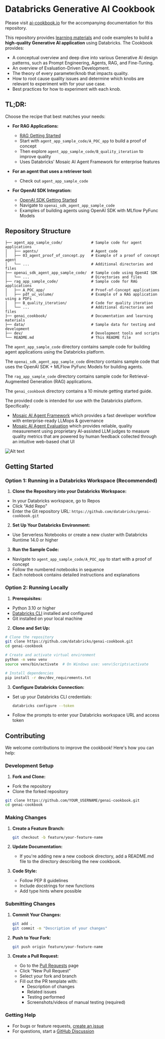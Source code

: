 # Databricks Generative AI Cookbook

Please visit [ai-cookbook.io](http://ai-cookbook.io) for the accompanying documentation for this repository.

This repository provides [learning materials](https://ai-cookbook.io/) and code examples to build a **high-quality Generative AI application** using Databricks. The Cookbook provides:

- A conceptual overview and deep dive into various Generative AI design patterns, such as Prompt Engineering, Agents, RAG, and Fine-Tuning.
- An overview of Evaluation-Driven Development.
- The theory of every parameter/knob that impacts quality.
- How to root cause quality issues and determine which knobs are relevant to experiment with for your use case.
- Best practices for how to experiment with each knob.

## TL;DR:

Choose the recipe that best matches your needs:

- **For RAG Applications:**
  - [RAG Getting Started](./rag_app_sample_code/README.md)
  - Start with `agent_app_sample_code/A_POC_app` to build a proof of concept
  - Then explore `agent_app_sample_code/B_quality_iteration` to improve quality
  - Uses Databricks' Mosaic AI Agent Framework for enterprise features

- **For an agent that uses a retriever tool:**
  - Check out `agent_app_sample_code`

- **For OpenAI SDK Integration:**
  - [OpenAI SDK Getting Started](./openai_sdk_agent_app_sample_code/README.md)
  - Navigate to `openai_sdk_agent_app_sample_code`
  - Examples of building agents using OpenAI SDK with MLflow PyFunc Models

## Repository Structure

```
├── agent_app_sample_code/             # Sample code for agent applications
│   ├── agents/                        # Agent code
│   ├── 03_agent_proof_of_concept.py   # Example of a proof of concept agent
│   └── ...                            # Additional directories and files
├── openai_sdk_agent_app_sample_code/  # Sample code using OpenAI SDK
│   └── ...                            # Directories and files
├── rag_app_sample_code/               # Sample code for RAG applications
│   ├── A_POC_app/                     # Proof-of-Concept applications
│   ├── pdf_uc_volume/                 # Example of a RAG application using a PDFs
│   ├── B_quality_iteration/           # Code for quality iteration
│   └── ...                            # Additional directories and files
├── genai_cookbook/                    # Documentation and learning materials
├── data/                              # Sample data for testing and development
├── dev/                               # Development tools and scripts
└── README.md                          # This README file
```

The `agent_app_sample_code` directory contains sample code for building agent applications using the Databricks platform.

The `openai_sdk_agent_app_sample_code` directory contains sample code that uses the OpenAI SDK + MLFlow PyFunc Models for building agents.

The `rag_app_sample_code` directory contains sample code for Retrieval-Augmented Generation (RAG) applications.

The `genai_cookbook` directory contains a 10 minute getting started guide.

The provided code is intended for use with the Databricks platform.  Specifically:
- [Mosaic AI Agent Framework](https://docs.databricks.com/generative-ai/agent-framework/build-genai-apps.html) which provides a fast developer workflow with enterprise-ready LLMops & governance
- [Mosaic AI Agent Evaluation](https://docs.databricks.com/generative-ai/agent-evaluation/index.html) which provides reliable, quality measurement using proprietary AI-assisted LLM judges to measure quality metrics that are powered by human feedback collected through an intuitive web-based chat UI

![Alt text](rag_app_sample_code/dbxquality.png)

## Getting Started

### Option 1: Running in a Databricks Workspace (Recommended)

1. **Clone the Repository into your Databricks Workspace:**
  - In your Databricks workspace, go to Repos
  - Click "Add Repo"
  - Enter the Git repository URL: `https://github.com/databricks/genai-cookbook.git`

2. **Set Up Your Databricks Environment:**
  - Use Serverless Notebooks or create a new cluster with Databricks Runtime 14.0 or higher

3. **Run the Sample Code:**
  - Navigate to `agent_app_sample_code/A_POC_app` to start with a proof of concept
  - Follow the numbered notebooks in sequence
  - Each notebook contains detailed instructions and explanations

### Option 2: Running Locally

1. **Prerequisites:**
  - Python 3.10 or higher
  - [Databricks CLI](https://docs.databricks.com/dev-tools/cli/index.html) installed and configured
  - Git installed on your local machine

2. **Clone and Set Up:**
  ```bash
  # Clone the repository
  git clone https://github.com/databricks/genai-cookbook.git
  cd genai-cookbook

  # Create and activate virtual environment
  python -m venv venv
  source venv/bin/activate  # On Windows use: venv\Scripts\activate

  # Install dependencies
  pip install -r dev/dev_requirements.txt
  ```

3. **Configure Databricks Connection:**
  - Set up your Databricks CLI credentials:
    ```bash
    databricks configure --token
    ```
  - Follow the prompts to enter your Databricks workspace URL and access token

## Contributing

We welcome contributions to improve the cookbook! Here's how you can help:

### Development Setup

1. **Fork and Clone:**
  - Fork the repository
  - Clone the forked repository
   ```bash
   git clone https://github.com/YOUR_USERNAME/genai-cookbook.git
   cd genai-cookbook
   ```

### Making Changes

1. **Create a Feature Branch:**
   ```bash
   git checkout -b feature/your-feature-name
   ```

2. **Update Documentation:**
   - If you're adding new a new coobook directory, add a README.md file to the directory describing the new cookbook.

3. **Code Style:**
   - Follow PEP 8 guidelines
   - Include docstrings for new functions
   - Add type hints where possible

### Submitting Changes

1. **Commit Your Changes:**
   ```bash
   git add .
   git commit -m "Description of your changes"
   ```

2. **Push to Your Fork:**
   ```bash
   git push origin feature/your-feature-name
   ```

3. **Create a Pull Request:**
   - Go to the [Pull Requests](https://github.com/databricks/genai-cookbook/pulls) page
   - Click "New Pull Request"
   - Select your fork and branch
   - Fill out the PR template with:
     - Description of changes
     - Related issues
     - Testing performed
     - Screenshots/videos of manual testing (required)

### Getting Help

- For bugs or feature requests, [create an issue](https://github.com/databricks/genai-cookbook/issues)
- For questions, start a [GitHub Discussion](https://github.com/databricks/genai-cookbook/discussions)
